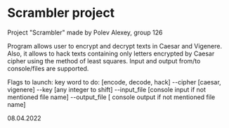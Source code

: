 # Scrambler project

Project "Scrambler" made by Polev Alexey, group 126

Program allows user to encrypt and decrypt texts in Caesar and Vigenere. 
Also, it allows to hack texts containing only letters encrypted by Caesar cipher using the method of least squares.
Input and output from/to console/files are supported.

Flags to launch:
key word to do: [encode, decode, hack]
--cipher [caesar, vigenere]
--key [any integer to shift]
--input_file [console input if not mentioned file name]
--output_file [ console output if not mentioned file name]

08.04.2022
